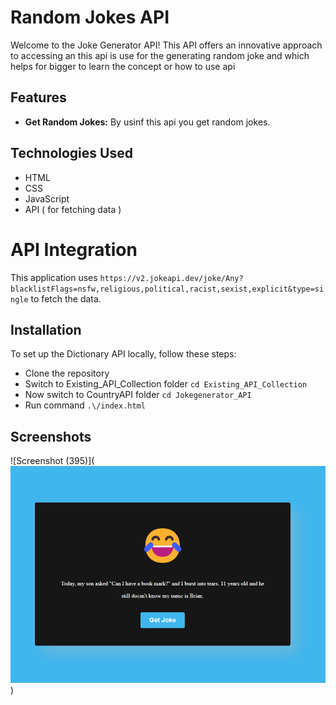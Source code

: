 # Random Jokes API
Welcome to the Joke Generator API! This API offers an innovative approach to accessing an this api is use for the generating random joke and which helps for bigger to learn the concept or how to use api

## Features
- **Get Random Jokes:** By usinf this api you get random jokes.
## Technologies Used
- HTML
- CSS
- JavaScript
- API ( for fetching data )

# API Integration
This application uses `https://v2.jokeapi.dev/joke/Any?blacklistFlags=nsfw,religious,political,racist,sexist,explicit&type=single` to fetch the data.

## Installation
To set up the Dictionary API locally, follow these steps:

- Clone the repository
- Switch to Existing_API_Collection folder `cd Existing_API_Collection`
- Now switch to CountryAPI folder `cd Jokegenerator_API`
- Run command `.\/index.html`

## Screenshots
![Screenshot (395)](![alt text](image.png))
